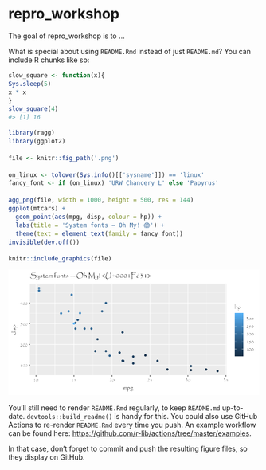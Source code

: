 
<!-- README.md is generated from README.Rmd. Please edit that file -->

# repro\_workshop

<!-- badges: start -->
<!-- badges: end -->

The goal of repro\_workshop is to …

What is special about using `README.Rmd` instead of just `README.md`?
You can include R chunks like so:

<!--```{r noresults, results='hide'}
--stop("Figure me out.")
--``` -->

``` r
slow_square <- function(x){
Sys.sleep(5)
x * x
}
slow_square(4)
#> [1] 16
```

``` r
library(ragg)
library(ggplot2)

file <- knitr::fig_path('.png')

on_linux <- tolower(Sys.info()[['sysname']]) == 'linux'
fancy_font <- if (on_linux) 'URW Chancery L' else 'Papyrus'

agg_png(file, width = 1000, height = 500, res = 144)
ggplot(mtcars) + 
  geom_point(aes(mpg, disp, colour = hp)) + 
  labs(title = 'System fonts — Oh My! 😱') + 
  theme(text = element_text(family = fancy_font))
invisible(dev.off())

knitr::include_graphics(file)
```

<img src="README_files/figure-gfm/mtcars-1.png" width="1000" />

You’ll still need to render `README.Rmd` regularly, to keep `README.md`
up-to-date. `devtools::build_readme()` is handy for this. You could also
use GitHub Actions to re-render `README.Rmd` every time you push. An
example workflow can be found here:
<https://github.com/r-lib/actions/tree/master/examples>.

In that case, don’t forget to commit and push the resulting figure
files, so they display on GitHub.
